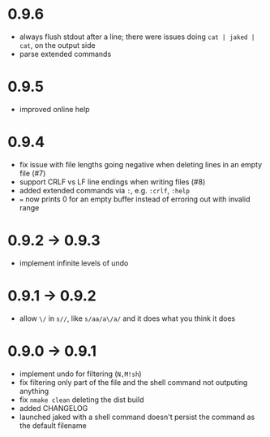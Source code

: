 0.9.6
=====

* always flush stdout after a line; there were issues doing `cat | jaked | cat`,
  on the output side
* parse extended commands

0.9.5
=====

* improved online help

0.9.4
=====

* fix issue with file lengths going negative when deleting lines in an empty
  file (#7)
* support CRLF vs LF line endings when writing files (#8)
* added extended commands via `:`, e.g. `:crlf`, `:help`
* `=` now prints 0 for an empty buffer instead of erroring out with invalid 
  range

0.9.2 -> 0.9.3
==============

* implement infinite levels of undo

0.9.1 -> 0.9.2
==============

* allow `\/` in `s//`, like `s/aa/a\/a/` and it does what you think it does

0.9.0 -> 0.9.1
==============

* implement undo for filtering (`N,M!sh`)
* fix filtering only part of the file and the shell command not outputing anything
* fix `nmake clean` deleting the dist build
* added CHANGELOG
* launched jaked with a shell command doesn't persist the command as the default filename
